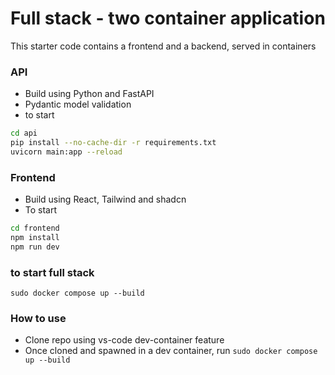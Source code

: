 # Full stack - two container application
This starter code contains a frontend and a backend, served in containers

### API
* Build using Python and FastAPI  
* Pydantic model validation
* to start
```bash
cd api
pip install --no-cache-dir -r requirements.txt
uvicorn main:app --reload
```

### Frontend
* Build using React, Tailwind and shadcn
* To start
```bash
cd frontend
npm install
npm run dev
```

### to start full stack
`sudo docker compose up --build`

### How to use
* Clone repo using vs-code dev-container feature  
* Once cloned and spawned in a dev container, run `sudo docker compose up --build`
